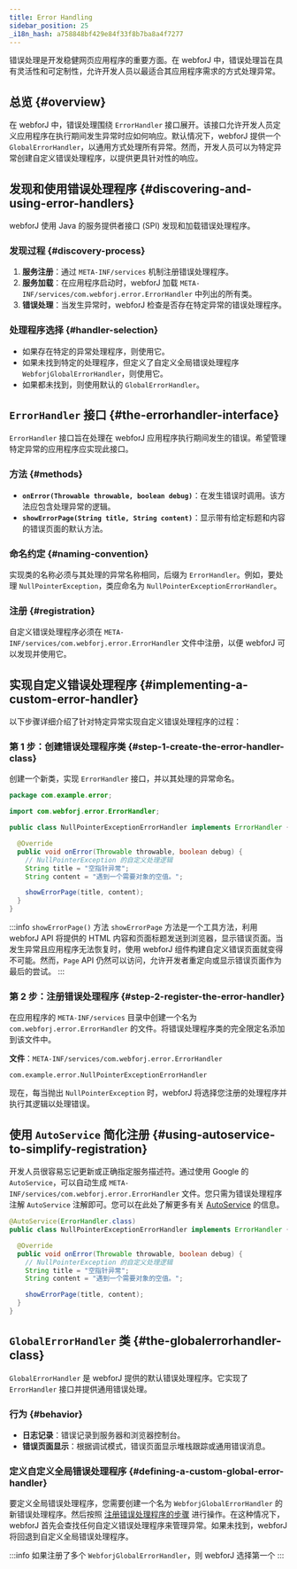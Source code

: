 ```yaml
---
title: Error Handling
sidebar_position: 25
_i18n_hash: a758848bf429e84f33f8b7ba8a4f7277
---
```

错误处理是开发稳健网页应用程序的重要方面。在 webforJ 中，错误处理旨在具有灵活性和可定制性，允许开发人员以最适合其应用程序需求的方式处理异常。

## 总览 {#overview}

在 webforJ 中，错误处理围绕 `ErrorHandler` 接口展开。该接口允许开发人员定义应用程序在执行期间发生异常时应如何响应。默认情况下，webforJ 提供一个 `GlobalErrorHandler`，以通用方式处理所有异常。然而，开发人员可以为特定异常创建自定义错误处理程序，以提供更具针对性的响应。

## 发现和使用错误处理程序 {#discovering-and-using-error-handlers}

webforJ 使用 Java 的服务提供者接口 (SPI) 发现和加载错误处理程序。

### 发现过程 {#discovery-process}

1. **服务注册**：通过 `META-INF/services` 机制注册错误处理程序。
2. **服务加载**：在应用程序启动时，webforJ 加载 `META-INF/services/com.webforj.error.ErrorHandler` 中列出的所有类。
3. **错误处理**：当发生异常时，webforJ 检查是否存在特定异常的错误处理程序。

### 处理程序选择 {#handler-selection}

- 如果存在特定的异常处理程序，则使用它。
- 如果未找到特定的处理程序，但定义了自定义全局错误处理程序 `WebforjGlobalErrorHandler`，则使用它。
- 如果都未找到，则使用默认的 `GlobalErrorHandler`。

## `ErrorHandler` 接口 {#the-errorhandler-interface}

`ErrorHandler` 接口旨在处理在 webforJ 应用程序执行期间发生的错误。希望管理特定异常的应用程序应实现此接口。

### 方法 {#methods}

- **`onError(Throwable throwable, boolean debug)`**：在发生错误时调用。该方法应包含处理异常的逻辑。
- **`showErrorPage(String title, String content)`**：显示带有给定标题和内容的错误页面的默认方法。

### 命名约定 {#naming-convention}

实现类的名称必须与其处理的异常名称相同，后缀为 `ErrorHandler`。例如，要处理 `NullPointerException`，类应命名为 `NullPointerExceptionErrorHandler`。

### 注册 {#registration}

自定义错误处理程序必须在 `META-INF/services/com.webforj.error.ErrorHandler` 文件中注册，以便 webforJ 可以发现并使用它。

## 实现自定义错误处理程序 {#implementing-a-custom-error-handler}

以下步骤详细介绍了针对特定异常实现自定义错误处理程序的过程：

### 第 1 步：创建错误处理程序类 {#step-1-create-the-error-handler-class}

创建一个新类，实现 `ErrorHandler` 接口，并以其处理的异常命名。

```java
package com.example.error;

import com.webforj.error.ErrorHandler;

public class NullPointerExceptionErrorHandler implements ErrorHandler {

  @Override
  public void onError(Throwable throwable, boolean debug) {
    // NullPointerException 的自定义处理逻辑
    String title = "空指针异常";
    String content = "遇到一个需要对象的空值。";

    showErrorPage(title, content);
  }
}
```

:::info `showErrorPage()` 方法
`showErrorPage` 方法是一个工具方法，利用 webforJ API 将提供的 HTML 内容和页面标题发送到浏览器，显示错误页面。当发生异常且应用程序无法恢复时，使用 webforJ 组件构建自定义错误页面就变得不可能。然而，`Page` API 仍然可以访问，允许开发者重定向或显示错误页面作为最后的尝试。
:::

### 第 2 步：注册错误处理程序 {#step-2-register-the-error-handler}

在应用程序的 `META-INF/services` 目录中创建一个名为 `com.webforj.error.ErrorHandler` 的文件。将错误处理程序类的完全限定名添加到该文件中。

**文件**：`META-INF/services/com.webforj.error.ErrorHandler`

```
com.example.error.NullPointerExceptionErrorHandler
```

现在，每当抛出 `NullPointerException` 时，webforJ 将选择您注册的处理程序并执行其逻辑以处理错误。

## 使用 `AutoService` 简化注册 {#using-autoservice-to-simplify-registration}

开发人员很容易忘记更新或正确指定服务描述符。通过使用 Google 的 `AutoService`，可以自动生成 `META-INF/services/com.webforj.error.ErrorHandler` 文件。您只需为错误处理程序注解 `AutoService` 注解即可。您可以在此处了解更多有关 [AutoService](https://github.com/google/auto/blob/main/service/README.md) 的信息。

```java
@AutoService(ErrorHandler.class)
public class NullPointerExceptionErrorHandler implements ErrorHandler {

  @Override
  public void onError(Throwable throwable, boolean debug) {
    // NullPointerException 的自定义处理逻辑
    String title = "空指针异常";
    String content = "遇到一个需要对象的空值。";

    showErrorPage(title, content);
  }
}
```

## `GlobalErrorHandler` 类 {#the-globalerrorhandler-class}

`GlobalErrorHandler` 是 webforJ 提供的默认错误处理程序。它实现了 `ErrorHandler` 接口并提供通用错误处理。

### 行为 {#behavior}

- **日志记录**：错误记录到服务器和浏览器控制台。
- **错误页面显示**：根据调试模式，错误页面显示堆栈跟踪或通用错误消息。

### 定义自定义全局错误处理程序 {#defining-a-custom-global-error-handler}

要定义全局错误处理程序，您需要创建一个名为 `WebforjGlobalErrorHandler` 的新错误处理程序。然后按照 [注册错误处理程序的步骤](#step-2-register-the-error-handler) 进行操作。在这种情况下，webforJ 首先会查找任何自定义错误处理程序来管理异常。如果未找到，webforJ 将回退到自定义全局错误处理程序。

:::info
如果注册了多个 `WebforjGlobalErrorHandler`，则 webforJ 选择第一个
:::
